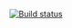 [![Build status](https://ci.appveyor.com/api/projects/status/ihugowxckmkbe1q6?svg=true)](https://ci.appveyor.com/project/yana-sheglova/character-classes-1)
